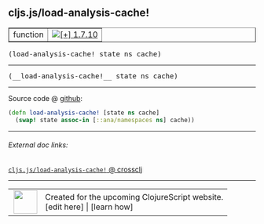 ## cljs.js/load-analysis-cache!



 <table border="1">
<tr>
<td>function</td>
<td><a href="https://github.com/cljsinfo/cljs-api-docs/tree/1.7.10"><img valign="middle" alt="[+] 1.7.10" title="Added in 1.7.10" src="https://img.shields.io/badge/+-1.7.10-lightgrey.svg"></a> </td>
</tr>
</table>

<samp>(load-analysis-cache! state ns cache)</samp><br>

---

 <samp>
(__load-analysis-cache!__ state ns cache)<br>
</samp>

---







Source code @ [github]():

```clj
(defn load-analysis-cache! [state ns cache]
  (swap! state assoc-in [::ana/namespaces ns] cache))
```

<!--
Repo - tag - source tree - lines:

 <pre>

</pre>

-->

---



###### External doc links:

[`cljs.js/load-analysis-cache!` @ crossclj](http://crossclj.info/fun/cljs.js.cljs/load-analysis-cache%21.html)<br>

---

 <table>
<tr><td>
<img valign="middle" align="right" width="48px" src="http://i.imgur.com/Hi20huC.png">
</td><td>
Created for the upcoming ClojureScript website.<br>
[edit here] | [learn how]
</td></tr></table>

[edit here]:https://github.com/cljsinfo/cljs-api-docs/blob/master/cljsdoc/cljs.js/load-analysis-cacheBANG.cljsdoc
[learn how]:https://github.com/cljsinfo/cljs-api-docs/wiki/cljsdoc-files

<!--

This information was too distracting to show to readers, but I'll leave it
commented here since it is helpful to:

- pretty-print the data used to generate this document
- and show how to retrieve that data



The API data for this symbol:

```clj
{:ns "cljs.js",
 :name "load-analysis-cache!",
 :signature ["[state ns cache]"],
 :name-encode "load-analysis-cacheBANG",
 :history [["+" "1.7.10"]],
 :type "function",
 :full-name-encode "cljs.js/load-analysis-cacheBANG",
 :source {:code "(defn load-analysis-cache! [state ns cache]\n  (swap! state assoc-in [::ana/namespaces ns] cache))",
          :title "Source code",
          :repo "clojurescript",
          :tag "r1.8.51",
          :filename "src/main/cljs/cljs/js.cljs",
          :lines [121 122],
          :url "https://github.com/clojure/clojurescript/blob/r1.8.51/src/main/cljs/cljs/js.cljs#L121-L122"},
 :usage ["(load-analysis-cache! state ns cache)"],
 :full-name "cljs.js/load-analysis-cache!",
 :cljsdoc-url "https://github.com/cljsinfo/cljs-api-docs/blob/master/cljsdoc/cljs.js/load-analysis-cacheBANG.cljsdoc"}

```

Retrieve the API data for this symbol:

```clj
;; from Clojure REPL
(require '[clojure.edn :as edn])
(-> (slurp "https://raw.githubusercontent.com/cljsinfo/cljs-api-docs/catalog/cljs-api.edn")
    (edn/read-string)
    (get-in [:symbols "cljs.js/load-analysis-cache!"]))
```

-->
